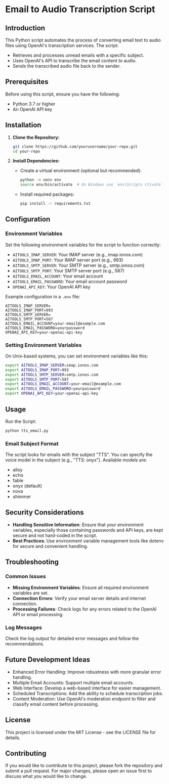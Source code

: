 # Email to Audio Transcription Script

## Introduction

This Python script automates the process of converting email text to audio files using OpenAI's transcription services. The script:
- Retrieves and processes unread emails with a specific subject.
- Uses OpenAI's API to transcribe the email content to audio.
- Sends the transcribed audio file back to the sender.

## Prerequisites

Before using this script, ensure you have the following:
- Python 3.7 or higher
- An OpenAI API key

## Installation

1. **Clone the Repository:**
   ```sh
   git clone https://github.com/yourusername/your-repo.git
   cd your-repo
   ```

2. **Install Dependencies:**
   - Create a virtual environment (optional but recommended):
     ```sh
     python -m venv env
     source env/bin/activate  # On Windows use `env\Scripts ctivate`
     ```
   - Install required packages:
     ```sh
     pip install -r requirements.txt
     ```

## Configuration

### Environment Variables

Set the following environment variables for the script to function correctly:

- `AITOOLS_IMAP_SERVER`: Your IMAP server (e.g., imap.ionos.com)
- `AITOOLS_IMAP_PORT`: Your IMAP server port (e.g., 993)
- `AITOOLS_SMTP_SERVER`: Your SMTP server (e.g., smtp.ionos.com)
- `AITOOLS_SMTP_PORT`: Your SMTP server port (e.g., 587)
- `AITOOLS_EMAIL_ACCOUNT`: Your email account
- `AITOOLS_EMAIL_PASSWORD`: Your email account password
- `OPENAI_API_KEY`: Your OpenAI API key

Example configuration in a `.env` file:
```env
AITOOLS_IMAP_SERVER=
AITOOLS_IMAP_PORT=993
AITOOLS_SMTP_SERVER=
AITOOLS_SMTP_PORT=587
AITOOLS_EMAIL_ACCOUNT=your-email@example.com
AITOOLS_EMAIL_PASSWORD=yourpassword
OPENAI_API_KEY=your-openai-api-key
```

### Setting Environment Variables

On Unix-based systems, you can set environment variables like this:
```sh
export AITOOLS_IMAP_SERVER=imap.ionos.com
export AITOOLS_IMAP_PORT=993
export AITOOLS_SMTP_SERVER=smtp.ionos.com
export AITOOLS_SMTP_PORT=587
export AITOOLS_EMAIL_ACCOUNT=your-email@example.com
export AITOOLS_EMAIL_PASSWORD=yourpassword
export OPENAI_API_KEY=your-openai-api-key
```

## Usage

Run the Script:
```sh
python tts_email.py
```

### Email Subject Format

The script looks for emails with the subject "TTS".
You can specify the voice model in the subject (e.g., "TTS: onyx"). Available models are:
- alloy
- echo
- fable
- onyx (default)
- nova
- shimmer

## Security Considerations

- **Handling Sensitive Information**: Ensure that your environment variables, especially those containing passwords and API keys, are kept secure and not hard-coded in the script.
- **Best Practices**: Use environment variable management tools like dotenv for secure and convenient handling.

## Troubleshooting

### Common Issues

- **Missing Environment Variables**: Ensure all required environment variables are set.
- **Connection Errors**: Verify your email server details and internet connection.
- **Processing Failures**: Check logs for any errors related to the OpenAI API or email processing.

### Log Messages

Check the log output for detailed error messages and follow the recommendations.

## Future Development Ideas

- Enhanced Error Handling: Improve robustness with more granular error handling.
- Multiple Email Accounts: Support multiple email accounts.
- Web Interface: Develop a web-based interface for easier management.
- Scheduled Transcriptions: Add the ability to schedule transcription jobs.
- Content Moderation: Use OpenAI's moderation endpoint to filter and classify email content before processing.

## License

This project is licensed under the MIT License - see the LICENSE file for details.

## Contributing

If you would like to contribute to this project, please fork the repository and submit a pull request. For major changes, please open an issue first to discuss what you would like to change.
